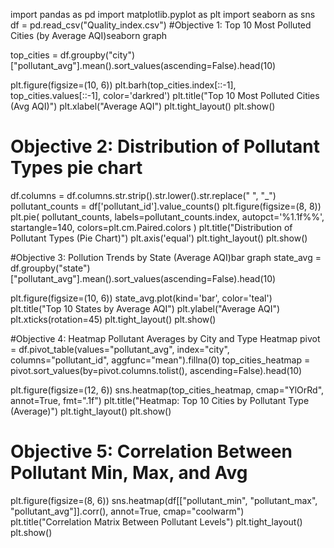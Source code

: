 import pandas as pd
import matplotlib.pyplot as plt
import seaborn as sns
df = pd.read_csv("Quality_index.csv")
#Objective 1: Top 10 Most Polluted Cities (by Average AQI)seaborn graph

top_cities = df.groupby("city")["pollutant_avg"].mean().sort_values(ascending=False).head(10)

plt.figure(figsize=(10, 6))
plt.barh(top_cities.index[::-1], top_cities.values[::-1], color='darkred')
plt.title("Top 10 Most Polluted Cities (Avg AQI)")
plt.xlabel("Average AQI")
plt.tight_layout()
plt.show()

# Objective 2: Distribution of Pollutant Types pie chart

df.columns = df.columns.str.strip().str.lower().str.replace(" ", "_")
pollutant_counts = df['pollutant_id'].value_counts()
plt.figure(figsize=(8, 8))
plt.pie(
    pollutant_counts,
    labels=pollutant_counts.index,
    autopct='%1.1f%%',
    startangle=140,
    colors=plt.cm.Paired.colors
)
plt.title("Distribution of Pollutant Types (Pie Chart)")
plt.axis('equal')
plt.tight_layout()
plt.show()


#Objective 3: Pollution Trends by State (Average AQI)bar graph
state_avg = df.groupby("state")["pollutant_avg"].mean().sort_values(ascending=False).head(10)

plt.figure(figsize=(10, 6))
state_avg.plot(kind='bar', color='teal')
plt.title("Top 10 States by Average AQI")
plt.ylabel("Average AQI")
plt.xticks(rotation=45)
plt.tight_layout()
plt.show()

#Objective 4: Heatmap Pollutant Averages by City and Type Heatmap
pivot = df.pivot_table(values="pollutant_avg", index="city", columns="pollutant_id", aggfunc="mean").fillna(0)
top_cities_heatmap = pivot.sort_values(by=pivot.columns.tolist(), ascending=False).head(10)

plt.figure(figsize=(12, 6))
sns.heatmap(top_cities_heatmap, cmap="YlOrRd", annot=True, fmt=".1f")
plt.title("Heatmap: Top 10 Cities by Pollutant Type (Average)")
plt.tight_layout()
plt.show()

# Objective 5: Correlation Between Pollutant Min, Max, and Avg
plt.figure(figsize=(8, 6))
sns.heatmap(df[["pollutant_min", "pollutant_max", "pollutant_avg"]].corr(), annot=True, cmap="coolwarm")
plt.title("Correlation Matrix Between Pollutant Levels")
plt.tight_layout()
plt.show()
